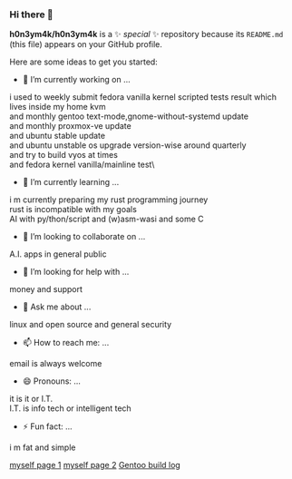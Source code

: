 ### Hi there 👋


**h0n3ym4k/h0n3ym4k** is a ✨ _special_ ✨ repository because its `README.md` (this file) appears on your GitHub profile.

Here are some ideas to get you started:

- 🔭 I’m currently working on ...

i used to weekly submit fedora vanilla kernel scripted tests result which lives inside my home kvm\
and monthly gentoo text-mode,gnome-without-systemd update\
and monthly proxmox-ve update\
and ubuntu stable update\
and ubuntu unstable os upgrade version-wise around quarterly\
and try to build vyos at times\
and fedora kernel vanilla/mainline test\

- 🌱 I’m currently learning ...

i m currently preparing my rust programming journey\
rust is incompatible with my goals\
AI with py/thon/script and (w)asm-wasi and some C

- 👯 I’m looking to collaborate on ...

A.I. apps in general public

- 🤔 I’m looking for help with ...

money and support

- 💬 Ask me about ...

linux and open source and general security

- 📫 How to reach me: ...

email is always welcome

- 😄 Pronouns: ...

it is it or I.T.\
I.T. is info tech or intelligent tech

- ⚡ Fun fact: ...

i m fat and simple

[myself page 1](https://h0n3ym4k.github.io)
[myself page 2](https://98036119lmak.ftp.sh)
[Gentoo build log](https://h0n3ym4k.github.io/portage-build-log)
